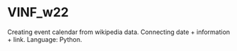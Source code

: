 # VINF_w22
Creating event calendar from wikipedia data. Connecting date + information + link. Language: Python.
